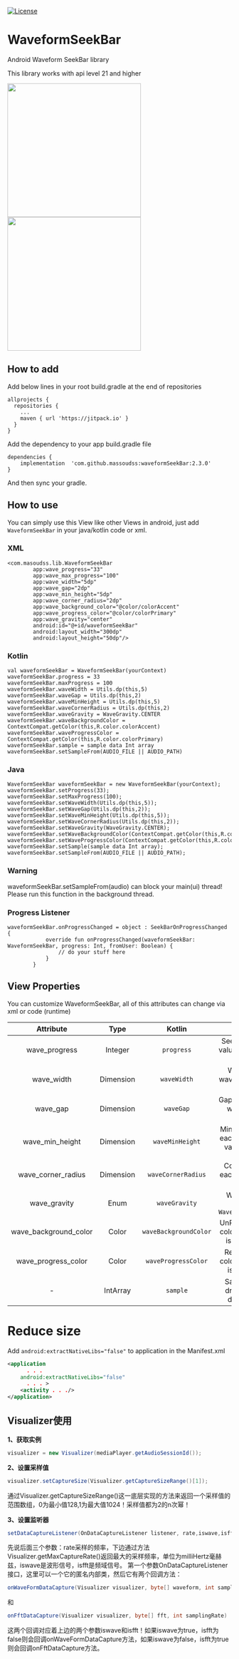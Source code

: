 
[![License](https://img.shields.io/badge/License-Apache%202.0-blue.svg)](https://opensource.org/licenses/Apache-2.0)
# WaveformSeekBar
Android Waveform SeekBar library

This library works with api level 21 and higher

<img src="./files/preview.png" width="300">
<img src="./files/preview.gif" width="300">


## How to add

Add below lines in your root build.gradle at the end of repositories

```
allprojects {
  repositories {
    ...
    maven { url 'https://jitpack.io' }
  }
}
```
Add the dependency to your app build.gradle file

```
dependencies {
    implementation  'com.github.massoudss:waveformSeekBar:2.3.0'
}
```

And then sync your gradle.


## How to use
You can simply use this View like other Views in android,
just add ``WaveformSeekBar`` in your java/kotlin code or xml.
### XML
```
<com.masoudss.lib.WaveformSeekBar
        app:wave_progress="33"
        app:wave_max_progress="100"
        app:wave_width="5dp"
        app:wave_gap="2dp"
        app:wave_min_height="5dp"
        app:wave_corner_radius="2dp"
        app:wave_background_color="@color/colorAccent"
        app:wave_progress_color="@color/colorPrimary"
        app:wave_gravity="center"
        android:id="@+id/waveformSeekBar"
        android:layout_width="300dp"
        android:layout_height="50dp"/>
```

### Kotlin
```
val waveformSeekBar = WaveformSeekBar(yourContext)
waveformSeekBar.progress = 33
waveformSeekBar.maxProgress = 100
waveformSeekBar.waveWidth = Utils.dp(this,5)
waveformSeekBar.waveGap = Utils.dp(this,2)
waveformSeekBar.waveMinHeight = Utils.dp(this,5)
waveformSeekBar.waveCornerRadius = Utils.dp(this,2)
waveformSeekBar.waveGravity = WaveGravity.CENTER
waveformSeekBar.waveBackgroundColor = ContextCompat.getColor(this,R.color.colorAccent)
waveformSeekBar.waveProgressColor = ContextCompat.getColor(this,R.color.colorPrimary)
waveformSeekBar.sample = sample data Int array
waveformSeekBar.setSampleFrom(AUDIO_FILE || AUDIO_PATH)
```

### Java
```
WaveformSeekBar waveformSeekBar = new WaveformSeekBar(yourContext);
waveformSeekBar.setProgress(33);
waveformSeekBar.setMaxProgress(100);
waveformSeekBar.setWaveWidth(Utils.dp(this,5));
waveformSeekBar.setWaveGap(Utils.dp(this,2));
waveformSeekBar.setWaveMinHeight(Utils.dp(this,5));
waveformSeekBar.setWaveCornerRadius(Utils.dp(this,2));
waveformSeekBar.setWaveGravity(WaveGravity.CENTER);
waveformSeekBar.setWaveBackgroundColor(ContextCompat.getColor(this,R.color.white));
waveformSeekBar.setWaveProgressColor(ContextCompat.getColor(this,R.color.blue));
waveformSeekBar.setSample(sample data Int array);
waveformSeekBar.setSampleFrom(AUDIO_FILE || AUDIO_PATH);
```

### Warning 
waveformSeekBar.setSampleFrom(audio) can block your main(ui) thread! Please run this function in the background thread.

### Progress Listener
```
waveformSeekBar.onProgressChanged = object : SeekBarOnProgressChanged {
            override fun onProgressChanged(waveformSeekBar: WaveformSeekBar, progress: Int, fromUser: Boolean) {
                // do your stuff here
            }
        }
```


## View Properties 

You can customize WaveformSeekBar, all of this attributes can change via xml or code (runtime)

|Attribute|Type|Kotlin|Description|
|:---:|:---:|:---:|:---:|
|wave_progress|Integer|`progress`|SeekBar progress value, default value is `0`|
|wave_width|Dimension|`waveWidth`|Width of each wave, default value is `5dp`|
|wave_gap|Dimension|`waveGap`|Gap width between waves, default value is `2dp`|
|wave_min_height|Dimension|`waveMinHeight`|Minimum height of each wave, default value is equal to `waveWidth`|
|wave_corner_radius|Dimension|`waveCornerRadius`|Corner raduis of each wave, default value is `2dp`|
|wave_gravity|Enum|`waveGravity`|Waves Gravity, default is `WaveGravity.CENTER`|
|wave_background_color|Color|`waveBackgroundColor`|UnReached Waves color, default color is `Color.LTGRAY`|
|wave_progress_color|Color|`waveProgressColor`|Reached Waves color, default color is `Color.WHITE`|
| - |IntArray|`sample`|Sample data for drawing waves, default is `null`|

# Reduce size
Add ``` android:extractNativeLibs="false" ``` to application in the Manifest.xml

``` xml
<application
      . . .
    android:extractNativeLibs="false"
      . . . >
    <activity . . ./>
</application>
```

## Visualizer使用

**1、获取实例**

```java
visualizer = new Visualizer(mediaPlayer.getAudioSessionId());
```

 **2、设置采样值**

```java
visualizer.setCaptureSize(Visualizer.getCaptureSizeRange()[1]);
```

通过Visualizer.getCaptureSizeRange()这一底层实现的方法来返回一个采样值的范围数组，0为最小值128,1为最大值1024！采样值都为2的n次幂！

**3、设置监听器**

```java
setDataCaptureListener(OnDataCaptureListener listener, rate,iswave,isfft )
```

先说后面三个参数：rate采样的频率，下边通过方法Visualizer.getMaxCaptureRate()返回最大的采样频率，单位为milliHertz毫赫兹，iswave是波形信号，isfft是频域信号。
第一个参数OnDataCaptureListener接口，这里可以一个它的匿名内部类，然后它有两个回调方法：

```java
onWaveFormDataCapture(Visualizer visualizer, byte[] waveform, int samplingRate)
```
和
```java
onFftDataCapture(Visualizer visualizer, byte[] fft, int samplingRate)
```

这两个回调对应着上边的两个参数iswave和isfft！如果iswave为true，isfft为false则会回调onWaveFormDataCapture方法，如果iswave为false，isfft为true则会回调onFftDataCapture方法。
